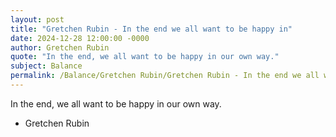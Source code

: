 ```yaml
---
layout: post
title: "Gretchen Rubin - In the end we all want to be happy in"
date: 2024-12-28 12:00:00 -0000
author: Gretchen Rubin
quote: "In the end, we all want to be happy in our own way."
subject: Balance
permalink: /Balance/Gretchen Rubin/Gretchen Rubin - In the end we all want to be happy in
---
```


In the end, we all want to be happy in our own way.

- Gretchen Rubin

